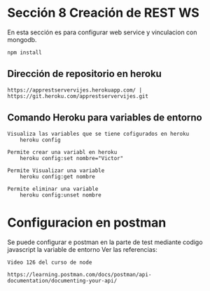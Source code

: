 

# Sección 8 Creación de REST WS

En esta sección es para configurar web service y vinculacion con mongodb.

```
npm install
```

## Dirección de repositorio en heroku

```
https://apprestservervijes.herokuapp.com/ | https://git.heroku.com/apprestservervijes.git
```


## Comando Heroku para variables de entorno
```
Visualiza las variables que se tiene cofigurados en heroku
	heroku config
```
```
Permite crear una variabl en heroku
	heroku config:set nombre="Victor"
```
```
Permite Visualizar una variable
	heroku config:get nombre
```
```
Permite eliminar una variable
	heroku config:unset nombre
```

# Configuracion en postman

Se puede configurar e postman en la parte de test mediante codigo javascript la variable de entorno
Ver las referencias:
```
Video 126 del curso de node
```
```
https://learning.postman.com/docs/postman/api-documentation/documenting-your-api/
```